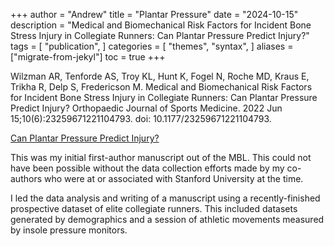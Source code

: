 +++
author = "Andrew"
title = "Plantar Pressure"
date = "2024-10-15"
description = "Medical and Biomechanical Risk Factors for Incident Bone Stress Injury in Collegiate Runners: Can Plantar Pressure Predict Injury?"
tags = [
    "publication",
]
categories = [
    "themes",
    "syntax",
]
aliases = ["migrate-from-jekyl"]
toc = true
+++

Wilzman AR, Tenforde AS, Troy KL, Hunt K, Fogel N, Roche MD, Kraus E, Trikha R, Delp S, Fredericson M. 
Medical and Biomechanical Risk Factors for Incident Bone Stress Injury in Collegiate Runners: Can Plantar Pressure Predict Injury? 
Orthopaedic Journal of Sports Medicine. 2022 Jun 15;10(6):23259671221104793. 
doi: 10.1177/23259671221104793.

[Can Plantar Pressure Predict Injury?](https://pubmed.ncbi.nlm.nih.gov/35734769/)

This was my initial first-author manuscript out of the MBL. This could not have been possible without the data collection efforts made by my co-authors who were at or associated with Stanford University at the time. 

I led the data analysis and writing of a manuscript using a recently-finished prospective dataset of elite collegiate runners. This included datasets generated by demographics and a session of athletic movements measured by insole pressure monitors. 